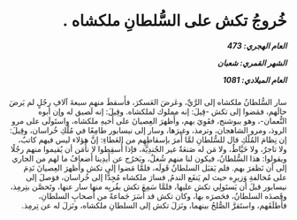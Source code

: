 <h1 dir="rtl">خُروجُ تكش على السُّلطانِ ملكشاه .</h1>

<h5 dir="rtl">العام الهجري:  473

الشهر القمري: شعبان

العام الميلادي: 1081</h5>

<p dir="rtl">سار السُّلطانُ ملكشاه إلى الرَّيِّ، وعَرضَ العَسكرَ، فأَسقطَ منهم سبعةَ آلافِ رجُلٍ لم يَرضَ حالَهم، فمَضوا إلى تكش -قِيلَ: إنه مملوك لملكشاه. وقِيلَ: إنه لَصيق له وإن أبوه النُّعمان-، وهو ببوشنج، فقَوِيَ بهم، وأَظهرَ العِصيانَ على أَخيهِ ملكشاه، واستَولَى على مرو الروذ، ومرو الشاهجان، وترمذ، وغيرَها، وسار إلى نيسابور طامِعًا في مُلْكِ خُراسان، وقِيلَ: إن نِظامَ المُلْكِ قال للسُّلطانِ لمَّا أَمرَ بإسقاطِهِم من العَطاءِ: إنَّ هؤلاء ليس فيهم كاتبٌ، ولا تاجرٌ، ولا خَيَّاطٌ، ولا مَن له صَنعَةٌ غير الجُندِيَّة، فإذا أُسقِطوا لا نأَمَن أن يُقيموا منهم رجُلًا ويقولوا: هذا السُّلطانُ، فيكون لنا منهم شُغلٌ، ويَخرُج عن أَيدِينا أَضعافُ ما لهم من الجاري إلى أن نَظفرَ بهم. فلم يَقبَل السلطانُ قَولَه، فلمَّا مَضوا إلى تكش وأَظهرَ العِصيانَ نَدِمَ على مُخالفةِ وَزيرِه حيث لم يَنفَع الندمُ, فسارَ ملكشاه مُجِدًّا إلى خُراسان، فوَصلَ إلى نيسابور قبلَ أن يَستَولِي تكش عليها، فلمَّا سَمِعَ تكش بقُربِه منها سار عنها، وتَحصَّن بتِرمِذ، وقَصدَه السلطانُ، فحَصرَه بها، وكان تكش قد أَسَرَ جَماعةً من أَصحابِ السلطانِ، فأَطلَقَهم، واستَقرَّ الصُّلحُ بينهما، ونَزلَ تكش إلى السلطانِ ملكشاه، ونَزلَ له عن تِرمِذ.</p></br>

